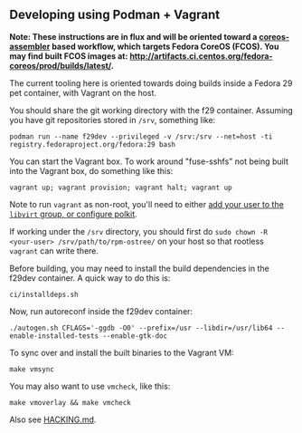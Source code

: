 Developing using Podman + Vagrant
---------------------------------

**Note: These instructions are in flux and will be oriented
toward a [coreos-assembler](https://github.com/coreos/coreos-assembler)
based workflow, which targets Fedora CoreOS (FCOS). You may find built FCOS
images at: http://artifacts.ci.centos.org/fedora-coreos/prod/builds/latest/.**

The current tooling here is oriented towards
doing builds inside a Fedora 29 pet container,
with Vagrant on the host.

You should share the git working directory with the f29 container.
Assuming you have git repositories stored in `/srv`, something like:

```
podman run --name f29dev --privileged -v /srv:/srv --net=host -ti registry.fedoraproject.org/fedora:29 bash
```

You can start the Vagrant box.  To work around "fuse-sshfs" not
being built into the Vagrant box, do something like this:

```
vagrant up; vagrant provision; vagrant halt; vagrant up
```

Note to run `vagrant` as non-root, you'll need to either 
[add your user to the `libvirt` group, or configure polkit](https://github.com/projectatomic/rpm-ostree/issues/49#issuecomment-478091562).

If working under the `/srv` directory, you should first do
`sudo chown -R <your-user> /srv/path/to/rpm-ostree/` on your host so
that rootless `vagrant` can write there.

Before building, you may need to install the build dependencies in the
f29dev container. A quick way to do this is:

```
ci/installdeps.sh
```

Now, run autoreconf inside the f29dev container:

```
./autogen.sh CFLAGS='-ggdb -O0' --prefix=/usr --libdir=/usr/lib64 --enable-installed-tests --enable-gtk-doc
```

To sync over and install the built binaries to the Vagrant VM:

```
make vmsync
```

You may also want to use `vmcheck`, like this:

```
make vmoverlay && make vmcheck
```

Also see [HACKING.md](../HACKING.md).
